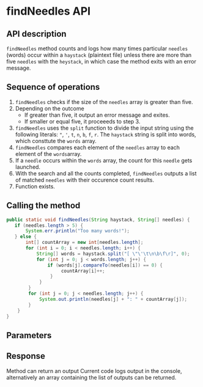 # findNeedles API

## API description

`findNeedles` method counts and logs how many times particular `needles` (words) occur within a `haystack` (plaintext file) unless there are more than five `needles` with the `heystack`, in which case the method exits with an error message.
 
## Sequence of operations

1. `findNeedles` checks if the size of the `needles` array is greater than five.
2. Depending on the outcome
   * If greater than five, it output an error message and exites.
   * If smaller or equal five, it proceeeds to step 3.
3. `findNeedles` uses the `split` function to divide the input string using the following literals: `"`, `'`, `t`, `n`, `b`, `f`, `r`. The `haystack` string is split into words, which consttute the `words` array.
4. `findNeedles` compares each element of the `needles` array to each element of the `words`array.
5. If a `needle` occurs within the `words` array, the count for this `needle` gets launched.
6. With the search and all the counts completed, `findNeedles` outputs a list of matched `needles` with their occurence count results.
7. Function exists.

## Calling the method

```java
public static void findNeedles(String haystack, String[] needles) {
   if (needles.length > 5) {
       System.err.println("Too many words!");
   } else {
       int[] countArray = new int[needles.length];
       for (int i = 0; i < needles.length; i++) {
           String[] words = haystack.split("[ \"\'\t\n\b\f\r]", 0);
           for (int j = 0; j < words.length; j++) {
               if (words[j].compareTo(needles[i]) == 0) {
                    countArray[i]++;
                }
            }
        }
        for (int j = 0; j < needles.length; j++) {
            System.out.println(needles[j] + ": " + countArray[j]);
        }
    }
}
```

## Parameters

## Response

Method can return an output
Current code logs output in the console, alternatively an array containing the list of outputs can be returned.




